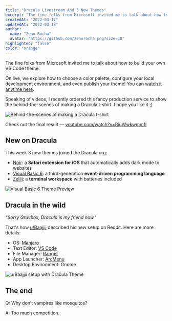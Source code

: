 ```yaml
---
title: "Dracula Livestream And 3 New Themes"
excerpt: "The fine folks from Microsoft invited me to talk about how to build your own VS Code theme."
createdAt: "2022-03-17"
updatedAt: "2022-03-18"
author:
  name: "Zeno Rocha"
  avatar: "https://github.com/zenorocha.png?size=48"
highlighted: "false"
color: "orange"
---
```


The fine folks from Microsoft invited me to talk about how to build your own VS Code theme.

On live, we explore how to choose a color palette, configure your local development environment, and even publish your theme! You can [watch it anytime here](https://youtu.be/FeApSxfazVg).

Speaking of videos, I recently ordered this fancy production service to show the behind-the-scenes of making a Dracula t-shirt. I hope you like it ;)

![Behind-the-scenes of making a Dracula t-shirt](/static/img/blog/dracula-livestream-and-3-new-themes-a.png)

Check out the final result — [youtube.com/watch?v=RiuWwkwmmfI](https://youtu.be/RiuWwkwmmfI)

## New on Dracula

This week 3 new themes joined the Dracula org:

- [Noir](/noir): a **Safari extension for iOS** that automatically adds dark mode to websites
- [Visual Basic 6](/visual-basic): a third-generation **event-driven programming language**
- [Zellij](/zellij): a **terminal workspace** with batteries included

![Visual Basic 6 Theme Preview](/static/img/blog/dracula-livestream-and-3-new-themes-b.png)

## Dracula in the wild

_"Sorry Gruvbox, Dracula is my friend now."_

That's how [u/Baajjii](https://www.reddit.com/r/unixporn/comments/tayx1k/gnome_sorry_gruvbox_dracula_is_my_friend_now/) described his new setup on Reddit. Here are more details:

- OS: [Manjaro](https://manjaro.org/)
- Text Editor: [VS Code](/visual-studio-code)
- File Manager: [Ranger](/ranger)
- App Launcher: [ArcMenu](https://gist.github.com/thijsvos/6d91ecd4c7c8794940b448b8989197ae)
- Desktop Environment: Gnome

![u/Baajjii setup with Dracula Theme](/static/img/blog/dracula-livestream-and-3-new-themes-c.png)

## The end

Q: Why don’t vampires like mosquitos?

A: Too much competition.
